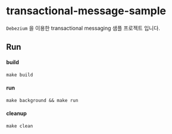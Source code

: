# transactional-message-sample
`Debezium` 을 이용한 transactional messaging 샘플 프로젝트 입니다.

## Run

#### build
```
make build
```
#### run
```
make background && make run
```

#### cleanup
```
make clean
```

